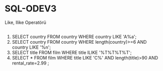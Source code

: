 # SQL-ODEV3
Like, Ilike Operatörü
##
1) SELECT country FROM country
   WHERE country LIKE 'A%a';
2) SELECT country FROM country
   WHERE length(country)>=6 AND country LIKE '%n';
3) SELECT title FROM film
   WHERE title ILIKE '%T%T%T%T';
4) SELECT * FROM film
   WHERE title LIKE 'C%' AND length(title)>90 AND rental_rate=2.99 ; 
   
